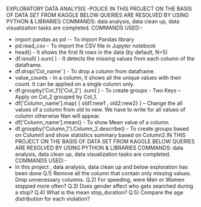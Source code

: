 EXPLORATORY DATA ANALYSIS -POLICE
IN THIS PROJECT ON THE BASIS OF DATA SET FROM KAGGLE BELOW QUERIES ARE RESOLVED BY USING PYTHON & LIBRARIES COMMANDS: dala analysis, data clean up, data visualization tasks are completed. 
COMMANDS USED:-
* import pandas as pd -- To import Pandas library
* pd.read_csv - To import the CSV file in Jupyter notebook
* head() - It shows the first N rows in the data (by default, N=5)
* df.isnull( ).sum( ) - It detects the missing values from each column of the dataframe.
* df.drop(‘Col_name’ )   - To drop a column from dataframe.
* value_counts - In a column, it shows all the unique values with their count. It can be applied on a single column only.
* df.groupby(‘Col_1’)[‘Col_2’] .sum( ) - To create groups - Two Keys – Apply on Col_2 grouped by Col_1.
* df['Column_name'].map( { old1:new1 , old2:new2} ) – Change the all values of a column from old to new. We have to write for all values of column otherwise Nan will appear.
* df['Column_name'].mean() - To show Mean value of a column.
* df.groupby('Column_1').Column_2.describe() - To create groups based on Column1 and show statistics summary based on Column2.IN THIS PROJECT ON THE BASIS OF DATA SET FROM KAGGLE BELOW QUERIES ARE RESOLVED BY USING PYTHON & LIBRARIES COMMANDS: dala analysis, data clean up, data visualization tasks are completed. COMMANDS USED:-
* In this project , dala analysis, data clean up and below exploration has been done
Q.1) Remove all the column that contain only missing values. Drop unnecessary columns.
Q.2) For speeding, were Men or Women stopped more often?
Q.3) Does gender affect who gets searched during a stop?
Q.4) What is the mean stop_duration?
Q.5) Compare the age distribution for each violation?
